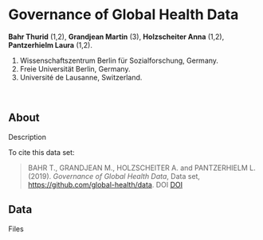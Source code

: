 # Governance of Global Health Data
**Bahr Thurid** (1,2), **Grandjean Martin** (3), **Holzscheiter Anna** (1,2), **Pantzerhielm Laura** (1,2).

1. Wissenschaftszentrum Berlin für Sozialforschung, Germany.
2. Freie Universität Berlin, Germany.
3. Université de Lausanne, Switzerland.

<br>

## About
Description

To cite this data set: 

> BAHR T., GRANDJEAN M., HOLZSCHEITER A. and PANTZERHIELM L. (2019). *Governance of Global Health Data*, Data set, https://github.com/global-health/data. DOI [DOI](DOI)

## Data
Files

